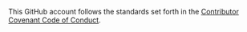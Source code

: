 This GitHub account follows the standards set forth in the [Contributor Covenant Code of Conduct](https://www.contributor-covenant.org/version/2/0/code_of_conduct/).
